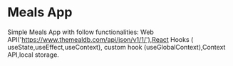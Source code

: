 # Meals App

Simple Meals App with follow functionalities: Web API('https://www.themealdb.com/api/json/v1/1/'),React Hooks ( useState,useEffect,useContext), custom hook (useGlobalContext),Context API,local storage.
